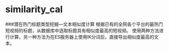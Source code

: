 # similarity_cal
###潜在热门标题类型挖掘—文本相似度计算 
根据已有的全网各个平台的最热门短视频的标题，从数据库中选取标题具有相似度最高的短视频。
使用两种方法进行计算，另一种方法为在ES服务器上使用IK分词后，直接导出相似度最高的文本。
